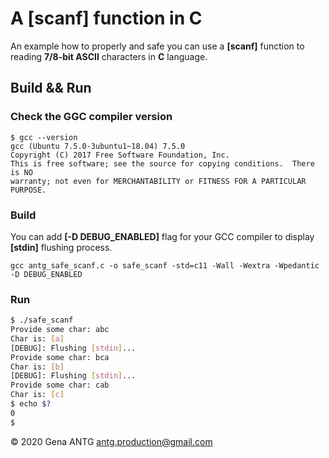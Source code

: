 # A [scanf] function in C

An example how to properly and safe you can use a **[scanf]** function to reading **7/8-bit ASCII** characters in **C** language.

## Build && Run

### Check the GGC compiler version

```!
$ gcc --version
gcc (Ubuntu 7.5.0-3ubuntu1~18.04) 7.5.0
Copyright (C) 2017 Free Software Foundation, Inc.
This is free software; see the source for copying conditions.  There is NO
warranty; not even for MERCHANTABILITY or FITNESS FOR A PARTICULAR PURPOSE.
```

### Build

You can add **[-D DEBUG_ENABLED]** flag for your GCC compiler to display **[stdin]** flushing process.

`
gcc antg_safe_scanf.c -o safe_scanf -std=c11 -Wall -Wextra -Wpedantic -D DEBUG_ENABLED
`

### Run

```bash
$ ./safe_scanf
Provide some char: abc
Char is: [a]
[DEBUG]: Flushing [stdin]...
Provide some char: bca
Char is: [b]
[DEBUG]: Flushing [stdin]...
Provide some char: cab
Char is: [c]
$ echo $?
0
$
```

&copy; 2020 Gena ANTG <antg.production@gmail.com>
